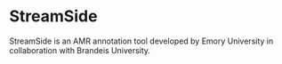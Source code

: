 # StreamSide

StreamSide is an AMR annotation tool developed by Emory University in collaboration with Brandeis University.


